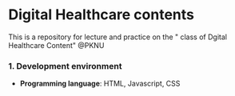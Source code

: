 # Digital Healthcare contents
This is a repository for lecture and practice on the " class of Dgital Healthcare Content" @PKNU
### 1. Development environment
- **Programming language**: HTML, Javascript, CSS
